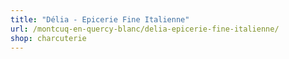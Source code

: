```yaml
---
title: "Délia - Epicerie Fine Italienne"
url: /montcuq-en-quercy-blanc/delia-epicerie-fine-italienne/
shop: charcuterie
---
```

